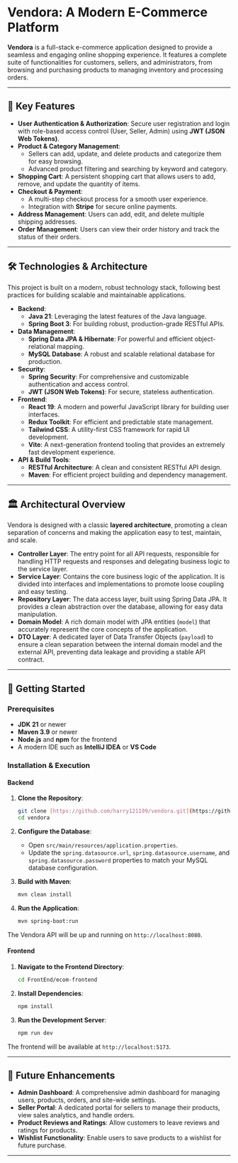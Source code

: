 # Vendora: A Modern E-Commerce Platform

**Vendora** is a full-stack e-commerce application designed to provide a seamless and engaging online shopping experience. It features a complete suite of functionalities for customers, sellers, and administrators, from browsing and purchasing products to managing inventory and processing orders.

---

## 🚀 Key Features

* **User Authentication & Authorization**: Secure user registration and login with role-based access control (User, Seller, Admin) using **JWT (JSON Web Tokens)**.
* **Product & Category Management**:
    * Sellers can add, update, and delete products and categorize them for easy browsing.
    * Advanced product filtering and searching by keyword and category.
* **Shopping Cart**: A persistent shopping cart that allows users to add, remove, and update the quantity of items.
* **Checkout & Payment**:
    * A multi-step checkout process for a smooth user experience.
    * Integration with **Stripe** for secure online payments.
* **Address Management**: Users can add, edit, and delete multiple shipping addresses.
* **Order Management**: Users can view their order history and track the status of their orders.

---

## 🛠️ Technologies & Architecture

This project is built on a modern, robust technology stack, following best practices for building scalable and maintainable applications.

* **Backend**:
    * **Java 21**: Leveraging the latest features of the Java language.
    * **Spring Boot 3**: For building robust, production-grade RESTful APIs.
* **Data Management**:
    * **Spring Data JPA & Hibernate**: For powerful and efficient object-relational mapping.
    * **MySQL Database**: A robust and scalable relational database for production.
* **Security**:
    * **Spring Security**: For comprehensive and customizable authentication and access control.
    * **JWT (JSON Web Tokens)**: For secure, stateless authentication.
* **Frontend**:
    * **React 19**: A modern and powerful JavaScript library for building user interfaces.
    * **Redux Toolkit**: For efficient and predictable state management.
    * **Tailwind CSS**: A utility-first CSS framework for rapid UI development.
    * **Vite**: A next-generation frontend tooling that provides an extremely fast development experience.
* **API & Build Tools**:
    * **RESTful Architecture**: A clean and consistent RESTful API design.
    * **Maven**: For efficient project building and dependency management.

---

## 🏛️ Architectural Overview

Vendora is designed with a classic **layered architecture**, promoting a clean separation of concerns and making the application easy to test, maintain, and scale.

* **Controller Layer**: The entry point for all API requests, responsible for handling HTTP requests and responses and delegating business logic to the service layer.
* **Service Layer**: Contains the core business logic of the application. It is divided into interfaces and implementations to promote loose coupling and easy testing.
* **Repository Layer**: The data access layer, built using Spring Data JPA. It provides a clean abstraction over the database, allowing for easy data manipulation.
* **Domain Model**: A rich domain model with JPA entities (`model`) that accurately represent the core concepts of the application.
* **DTO Layer**: A dedicated layer of Data Transfer Objects (`payload`) to ensure a clean separation between the internal domain model and the external API, preventing data leakage and providing a stable API contract.

---

## 🚀 Getting Started

### Prerequisites

* **JDK 21** or newer
* **Maven 3.9** or newer
* **Node.js** and **npm** for the frontend
* A modern IDE such as **IntelliJ IDEA** or **VS Code**

### Installation & Execution

#### Backend

1.  **Clone the Repository**:
    ```bash
    git clone [https://github.com/harry121199/vendora.git](https://github.com/harry121199/vendora.git)
    cd vendora
    ```

2.  **Configure the Database**:
    * Open `src/main/resources/application.properties`.
    * Update the `spring.datasource.url`, `spring.datasource.username`, and `spring.datasource.password` properties to match your MySQL database configuration.

3.  **Build with Maven**:
    ```bash
    mvn clean install
    ```

4.  **Run the Application**:
    ```bash
    mvn spring-boot:run
    ```

The Vendora API will be up and running on `http://localhost:8080`.

#### Frontend

1.  **Navigate to the Frontend Directory**:
    ```bash
    cd FrontEnd/ecom-frontend
    ```

2.  **Install Dependencies**:
    ```bash
    npm install
    ```

3.  **Run the Development Server**:
    ```bash
    npm run dev
    ```

The frontend will be available at `http://localhost:5173`.

---

## 🔮 Future Enhancements

* **Admin Dashboard**: A comprehensive admin dashboard for managing users, products, orders, and site-wide settings.
* **Seller Portal**: A dedicated portal for sellers to manage their products, view sales analytics, and handle orders.
* **Product Reviews and Ratings**: Allow customers to leave reviews and ratings for products.
* **Wishlist Functionality**: Enable users to save products to a wishlist for future purchase.

---
